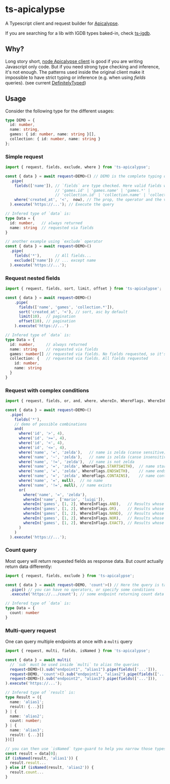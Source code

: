 # ts-apicalypse

A Typescript client and request builder for [Apicalypse](https://apicalypse.io/).

If you are searching for a lib with IGDB types baked-in, check [ts-igdb](https://github.com/magne4000/ts-apicalypse/tree/main/ts-igdb).

## Why?
Long story short, [node Apicalypse client](https://www.npmjs.com/package/apicalypse) is good if you are writing
Javascript only code. But if you need strong type checking and inference, it's not enough.
The patterns used inside the original client make it impossible to have strict typing or inference
(e.g. when using _fields_ queries). (see current [DefinitelyTyped](https://www.npmjs.com/package/@types/apicalypse))

## Usage
Consider the following type for the different usages:
```ts
type DEMO = {
  id: number,
  name: string,
  games: { id: number, name: string }[],
  collection: { id: number, name: string }
};
```

### Simple request
```ts
import { request, fields, exclude, where } from 'ts-apicalypse';

const { data } = await request<DEMO>() // DEMO is the complete typing of the objects that can be returned by the endpoint
  .pipe(
    fields(['name']), // `fields` are type checked. Here valid fields would be 'id' | 'name' | 'games' | 'collection' |
                      // 'games.id' | 'games.name' | 'games.*' |
                      // 'collection.id' | 'collection.name' | 'collection.*' 
    where('created_at', '<',  now), // The prop, the operator and the value are type checked
  ).execute('https://...'); // Execute the query

// Infered type of `data` is:
type Data = {
  id: number,   // always returned
  name: string  // requested via fields
}

// another example using `exclude` operator
const { data } = await request<DEMO>()
  .pipe(
    fields('*'),      // All fields...
    exclude(['name']) // ... except name
  ).execute('https://...');
```

### Request nested fields
```ts
import { request, fields, sort, limit, offset } from 'ts-apicalypse';

const { data } = await request<DEMO>()
    .pipe(
      fields(['name', 'games', 'collection.*']),
      sort('created_at', '<'), // sort, asc by default
      limit(10),  // pagination
      offset(10), // pagination
    ).execute('https://...')

// Infered type of `data` is:
type Data = {
  id: number,     // always returned
  name: string    // requested via fields
  games: number[] // requested via fields. No fields requested, so it's only an array of IDs
  collection: {   // requested via fields. All fields requested
    id: number,
    name: string
  }  
}
```

### Request with complex conditions
```ts
import { request, fields, or, and, where, whereIn, WhereFlags, WhereInFlags } from 'ts-apicalypse';

const { data } = await request<DEMO>()
  .pipe(
    fields('*'),
    // demo of possible combinations 
    and(
      where('id', '>', 4),
      where('id', '>=', 4),
      where('id', '<', 4),
      where('id', '<=', 4),
      where('name', '=', 'zelda'),   // name is zelda (canse sensitive)
      where('name', '~', 'zelda'),   // name is zelda (canse insensitive)
      where('name', '!=', 'zelda'),  // name is not zelda
      where('name', '=', 'zelda', WhereFlags.STARTSWITH),  // name starts with zelda (also works with ~)
      where('name', '=', 'zelda', WhereFlags.ENDSWITH),    // name ends with zelda (also works with ~)
      where('name', '=', 'zelda', WhereFlags.CONTAINS),    // name contains zelda (also works with ~)
      where('name', '=', null),  // no name
      where('name', '!=', null), // name exists
      or(
        where('name', '=', 'zelda'),
        whereIn('name', ['mario', 'luigi']),
        whereIn('games', [1, 2], WhereInFlags.AND),   // Results whose games ids includes 1 and 2
        whereIn('games', [1, 2], WhereInFlags.OR),    // Results whose games ids includes 1 or 2
        whereIn('games', [1, 2], WhereInFlags.NAND),  // Results whose games ids does not contain both 1 and 2, but can be 1 or 2
        whereIn('games', [1, 2], WhereInFlags.NOR),   // Results whose games ids does not contain 1 or does not contain 2
        whereIn('games', [1, 2], WhereInFlags.EXACT), // Results whose exclusive games ids are 1 and 2
      )
    )
  ).execute('https://...');
```

### Count query
Most query will return requested fields as response data. But _count_ actually return data differently:
```ts
import { request, fields, exclude } from 'ts-apicalypse';

const { data } = await request<DEMO, 'count'>() // Here the query is tagged as a "count" query
  .pipe() // you can have no operators, or specify some conditions
  .execute('https://.../count'); // some endpoint returning count data

// Infered type of `data` is:
type Data = {
  count: number
}
```

### Multi-query request
One can query multiple endpoints at once with a `multi` query
```ts
import { request, multi, fields, isNamed } from 'ts-apicalypse';

const { data } = await multi(
  // `sub` must be used inside `multi` to alias the queries
  request<DEMO>().sub("endpoint1", "alias1").pipe(fields(['...'])),
  request<DEMO, 'count'>().sub("endpoint1", "alias2").pipe(fields(['...'])),
  request<DEMO>().sub("endpoint2", "alias3").pipe(fields(['...'])),
).execute('https://...');

// Infered type of `result` is:
type Result = ({
  name: 'alias1';
  result: {...}[]
} | {
  name: 'alias2';
  count: number;
} | {
  name: 'alias3';
  result: {...}[]
})[]

// you can then use `isNamed` type-guard to help you narrow those types
const result = data[0];
if (isNamed(result, 'alias1')) {
  result.result...
} else if (isNamed(result, 'alias2')) {
  result.count...
}
```
